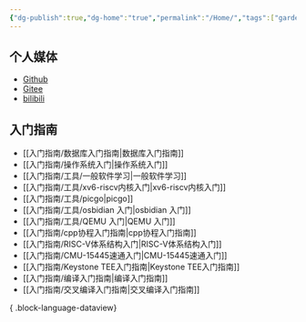 ```yaml
---
{"dg-publish":true,"dg-home":"true","permalink":"/Home/","tags":["gardenEntry"],"dgPassFrontmatter":true}
---
```


## 个人媒体
* [Github](https://github.com/wangzhankun)
* [Gitee](https://gitee.com/wangzhankun)
* [bilibili](https://space.bilibili.com/227393559)


## 入门指南

- [[入门指南/数据库入门指南\|数据库入门指南]]
- [[入门指南/操作系统入门\|操作系统入门]]
- [[入门指南/工具/一般软件学习\|一般软件学习]]
- [[入门指南/工具/xv6-riscv内核入门\|xv6-riscv内核入门]]
- [[入门指南/工具/picgo\|picgo]]
- [[入门指南/工具/osbidian 入门\|osbidian 入门]]
- [[入门指南/工具/QEMU 入门\|QEMU 入门]]
- [[入门指南/cpp协程入门指南\|cpp协程入门指南]]
- [[入门指南/RISC-V体系结构入门\|RISC-V体系结构入门]]
- [[入门指南/CMU-15445速通入门\|CMU-15445速通入门]]
- [[入门指南/Keystone TEE入门指南\|Keystone TEE入门指南]]
- [[入门指南/编译入门指南\|编译入门指南]]
- [[入门指南/交叉编译入门指南\|交叉编译入门指南]]

{ .block-language-dataview}

